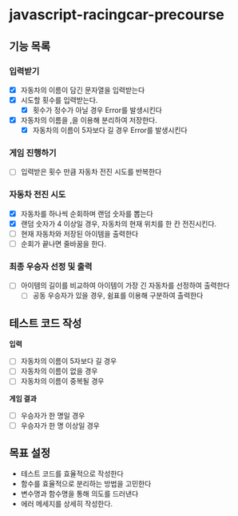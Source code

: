 # javascript-racingcar-precourse

## 기능 목록

### 입력받기

- [x] 자동차의 이름이 담긴 문자열을 입력받는다
- [x] 시도할 횟수를 입력받는다.
  - [x] 횟수가 정수가 아닐 경우 Error를 발생시킨다
- [x] 자동차의 이름을 ,을 이용해 분리하여 저장한다.
  - [x] 자동차의 이름이 5자보다 길 경우 Error를 발생시킨다

### 게임 진행하기

- [ ] 입력받은 횟수 만큼 자동차 전진 시도를 반복한다

### 자동차 전진 시도

- [x] 자동차를 하나씩 순회하며 랜덤 숫자를 뽑는다
- [x] 랜덤 숫자가 4 이상일 경우, 자동차의 현재 위치를 한 칸 전진시킨다.
- [ ] 현재 자동차와 저장된 아이템을 출력한다
- [ ] 순회가 끝나면 줄바꿈을 한다.

### 최종 우승자 선정 및 출력

- [ ] 아이템의 길이를 비교하여 아이템이 가장 긴 자동차를 선정하여 출력한다
  - [ ] 공동 우승자가 있을 경우, 쉼표를 이용해 구분하여 출력한다

## 테스트 코드 작성

**입력**

- [ ] 자동차의 이름이 5자보다 길 경우
- [ ] 자동차의 이름이 없을 경우
- [ ] 자동차의 이름이 중복될 경우

**게임 결과**

- [ ] 우승자가 한 명일 경우
- [ ] 우승자가 한 명 이상일 경우

## 목표 설정

- 테스트 코드를 효율적으로 작성한다
- 함수를 효율적으로 분리하는 방법을 고민한다
- 변수명과 함수명을 통해 의도를 드러낸다
- 에러 메세지를 상세히 작성한다.
